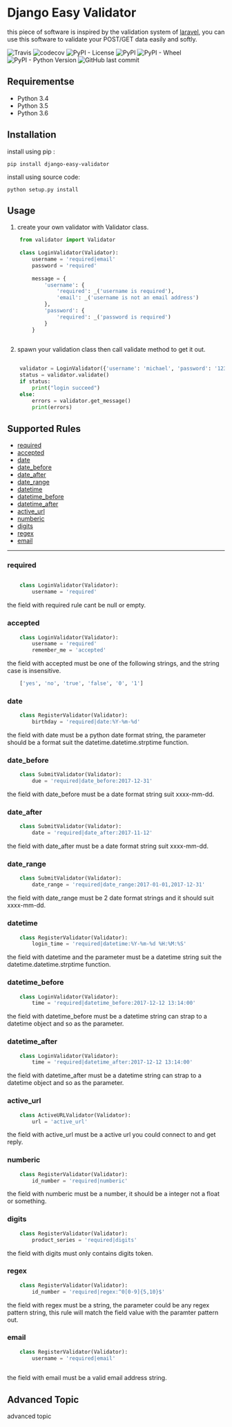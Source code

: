 # Django Easy Validator
this piece of software is inspired by the validation system of [laravel](https://laravel.com/docs/5.5/validation), 
you can use this software to validate your POST/GET data easily and softly.

![Travis](https://img.shields.io/travis/youngershen/django-easy-validator.svg)
![codecov](https://codecov.io/gh/youngershen/django-easy-validator/branch/master/graph/badge.svg)
![PyPI - License](https://img.shields.io/pypi/l/django-easy-validator.svg)
![PyPI](https://img.shields.io/pypi/v/django-easy-validator.svg)
![PyPI - Wheel](https://img.shields.io/pypi/wheel/django-easy-validator.svg)
![PyPI - Python Version](https://img.shields.io/pypi/pyversions/django-easy-validator.svg)
![GitHub last commit](https://img.shields.io/github/last-commit/youngershen/django-easy-validator.svg)


## Requirementse

- Python 3.4
- Python 3.5
- Python 3.6

## Installation

install using pip :

`pip install django-easy-validator`

install using source code:

`python setup.py install`

## Usage

1. create your own validator with Validator class.

```python
    from validator import Validator
    
    class LoginValidator(Validator):
        username = 'required|email'
        password = 'required'
        
        message = {
            'username': {
                'required': _('username is required'),
                'email': _('username is not an email address')
            },
            'password': {
                'required': _('password is required')
            }
        }
        
```

2. spawn your validation class then call validate method to get it out.

```python
       
    validator = LoginValidator({'username': 'michael', 'password': '12345678'})
    status = validator.validate()
    if status:
        print("login succeed")
    else:
        errors = validator.get_message()
        print(errors)
```

## Supported Rules

- [required](#required)
- [accepted](#accepted)
- [date](#data)
- [date_before](#date_before)
- [date_after](#date_after)
- [date_range](#date_range)
- [datetime](#datetime)
- [datetime_before](#datetime_before)
- [datetime_after](#datetime_after)
- [active_url](#active_url)
- [numberic](#numberic)
- [digits](#digits)
- [regex](#regex)
- [email](#email)

--------------------------------------------------------------

### required

```python

    class LoginValidator(Validator):
        username = 'required'
```

the field with required rule cant be null or empty.

### accepted

```python
    class LoginValidator(Validator):
        username = 'required'
        remember_me = 'accepted'
```

the field with accepted must be one of the following strings, and the
string case is insensitive.

```python
    ['yes', 'no', 'true', 'false', '0', '1']
``` 

### date

```python
    class RegisterValidator(Validator):
        birthday = 'required|date:%Y-%m-%d'
```

the field with date must be a python date format string, the parameter 
should be a format suit the datetime.datetime.strptime function.

### date_before

```python
    class SubmitValidator(Validator):
        due = 'required|date_before:2017-12-31'
```

the field with date_before must be a date format string suit xxxx-mm-dd.

### date_after

```python
    class SubmitValidator(Validator):
        date = 'required|date_after:2017-11-12'
```
the field with date_after must be a date format string suit xxxx-mm-dd.

### date_range

```python
    class SubmitValidator(Validator):
        date_range = 'required|date_range:2017-01-01,2017-12-31'
```

the field with date_range must be 2 date format strings and it should suit xxxx-mm-dd.


### datetime

```python
    class RegisterValidator(Validator):
        login_time = 'required|datetime:%Y-%m-%d %H:%M:%S'
```

the field with datetime and the parameter must be a datetime string suit the datetime.datetime.strptime function.

### datetime_before
```python
    class LoginValidator(Validator):
        time = 'required|datetime_before:2017-12-12 13:14:00'
```

the field with datetime_before must be a datetime string can strap to a datetime object and so as the parameter.


### datetime_after

```python
    class LoginValidator(Validator):
        time = 'required|datetime_after:2017-12-12 13:14:00'
```

the field with datetime_after must be a datetime string can strap to a datetime object and so as the parameter.

### active_url

```python
    class ActiveURLValidator(Validator):
        url = 'active_url'
```

the field with active_url must be a active url you could connect to and get reply.

### numberic

```python
    class RegisterValidator(Validator):
        id_number = 'required|numberic'
```

the field with numberic must be a number, it should be a integer not a float or something.

### digits

```python
    class RegisterValidator(Validator):
        product_series = 'required|digits'
```

the field with digits must only contains digits token.

### regex

```python
    class RegisterValidator(Validator):
        id_number = 'required|regex:^0[0-9]{5,10}$'
```

the field with regex must be a string, the parameter could be any regex pattern string, this
rule will match the field value with the paramter pattern out.

### email

```python
    class RegisterValidator(Validator):
        username = 'required|email'
        
```

the field with email must be a valid email address string.

## Advanced Topic

advanced topic

